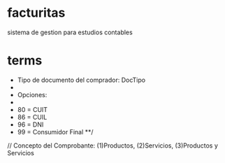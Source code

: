 # facturitas
sistema de gestion para estudios contables

# terms

* Tipo de documento del comprador: DocTipo
*
* Opciones:
*
* 80 = CUIT 
* 86 = CUIL 
* 96 = DNI
* 99 = Consumidor Final 
**/

// Concepto del Comprobante: (1)Productos, (2)Servicios, (3)Productos y Servicios